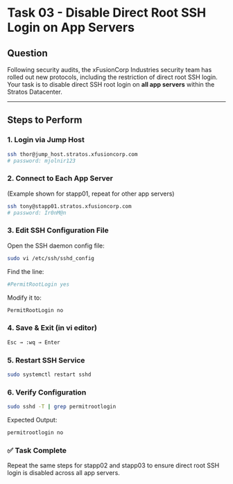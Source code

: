 # Task 03 - Disable Direct Root SSH Login on App Servers

## Question

Following security audits, the xFusionCorp Industries security team has rolled out new protocols, including the restriction of direct root SSH login.
Your task is to disable direct SSH root login on **all app servers** within the Stratos Datacenter.

---

## Steps to Perform

### 1. Login via Jump Host

```bash
ssh thor@jump_host.stratos.xfusioncorp.com
# password: mjolnir123
```

### 2. Connect to Each App Server

(Example shown for stapp01, repeat for other app servers)

```bash
ssh tony@stapp01.stratos.xfusioncorp.com
# password: Ir0nM@n
```

### 3. Edit SSH Configuration File

Open the SSH daemon config file:

```bash
sudo vi /etc/ssh/sshd_config
```

Find the line:

```bash
#PermitRootLogin yes
```

Modify it to:

```bash
PermitRootLogin no
```

### 4. Save & Exit (in vi editor)

```bash
Esc → :wq → Enter
```

### 5. Restart SSH Service

```bash
sudo systemctl restart sshd
```

### 6. Verify Configuration

```bash
sudo sshd -T | grep permitrootlogin
```

Expected Output:

```bash
permitrootlogin no
```

### ✅ Task Complete

Repeat the same steps for stapp02 and stapp03 to ensure direct root SSH login is disabled across all app servers.
